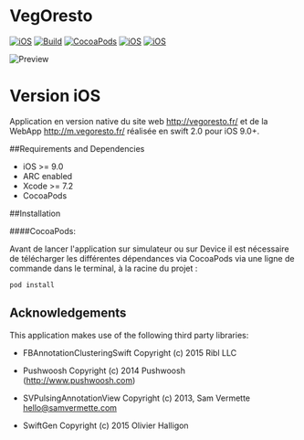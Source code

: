 # VegOresto

[![iOS](https://img.shields.io/badge/Plateforme-iOS%208.0-blue.svg)](https://github.com/squall09s/VegOresto)
[![Build](https://img.shields.io/wercker/ci/wercker/docs.svg?maxAge=2592000?style=flat-square)](https://github.com/squall09s/VegOresto)
[![CocoaPods](https://img.shields.io/cocoapods/v/AFNetworking.svg?maxAge=2592000?style=flat-square)](http://cocoapods.org)
[![iOS](https://img.shields.io/badge/SwiftLint-passing-brightgreen.svg)](https://github.com/realm/SwiftLint)
[![iOS](https://img.shields.io/badge/SwiftGen-Yes-blue.svg)](https://github.com/AliSoftware/SwiftGen/)



![Preview](https://github.com/squall09s/VegoResto/blob/master/mockDrop_iPhone_6.jpg)


Version iOS 
===============

Application en version native du site web http://vegoresto.fr/ et de la WebApp http://m.vegoresto.fr/ réalisée en swift 2.0 pour iOS 9.0+.


##Requirements and Dependencies
- iOS >= 9.0
- ARC enabled
- Xcode >= 7.2
- CocoaPods

##Installation

####CocoaPods:

Avant de lancer l'application sur simulateur ou sur Device il est nécessaire de télécharger les différentes dépendances via CocoaPods via une ligne de commande dans le terminal, à la racine du projet :

    pod install


## Acknowledgements

This application makes use of the following third party libraries:

- FBAnnotationClusteringSwift
Copyright (c) 2015 Ribl LLC

- Pushwoosh
Copyright (c) 2014 Pushwoosh (http://www.pushwoosh.com)

- SVPulsingAnnotationView
Copyright (c) 2013, Sam Vermette <hello@samvermette.com>

- SwiftGen 
Copyright (c) 2015 Olivier Halligon
